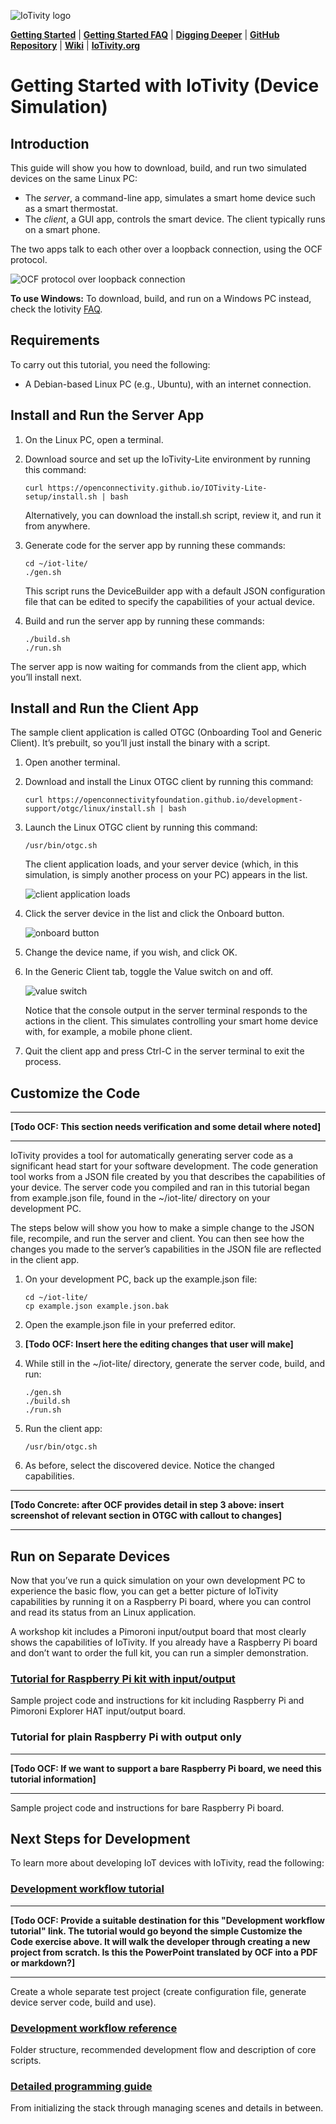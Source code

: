 ![IoTivity logo](/Images/IoTivity-logo.png)

[**Getting Started**](index.md)   |   [**Getting Started FAQ**](getting-started-faq.md)   |   [**Digging Deeper**](digging-deeper.md)   |   [**GitHub Repository**](https://github.com/iotivity/iotivity-lite)   |   [**Wiki**](https://wiki.iotivity.org/start)   |   [**IoTivity.org**](https://iotivity.org)

# Getting Started with IoTivity (Device Simulation)

## Introduction

This guide will show you how to download, build, and run two simulated devices on the same Linux PC:

- The *server*, a command-line app, simulates a smart home device such as a smart thermostat.
- The *client*, a GUI app, controls the smart device. The client typically runs on a smart phone.

The two apps talk to each other over a loopback connection, using the OCF protocol. 

![OCF protocol over loopback connection](/Images/ocfprotocol-loopback-connection.png)

**To use Windows:** To download, build, and run on a Windows PC instead, check the Iotivity [FAQ](https://wiki.iotivity.org/getting_started_troubleshooting_and_faq).

## Requirements

To carry out this tutorial, you need the following:

- A Debian-based Linux PC (e.g., Ubuntu), with an internet connection.

## Install and Run the Server App

1. On the Linux PC, open a terminal.

2. Download source and set up the IoTivity-Lite environment by running this command:

   ```
   curl https://openconnectivity.github.io/IOTivity-Lite-setup/install.sh | bash 
   ```

   Alternatively, you can download the install.sh script, review it, and run it from anywhere. 

3. Generate code for the server app by running these commands:

   ```
   cd ~/iot-lite/
   ./gen.sh
   ```

   This script runs the DeviceBuilder app with a default JSON configuration file that can be edited to specify the capabilities of your actual device.

4. Build and run the server app by running these commands:

   ```
   ./build.sh
   ./run.sh
   ```

The server app is now waiting for commands from the client app, which you’ll install next.

## Install and Run the Client App

The sample client application is called OTGC (Onboarding Tool and Generic Client). It’s prebuilt, so you’ll just install the binary with a script.

1. Open another terminal.

2. Download and install the Linux OTGC client by running this command:

   ```
   curl https://openconnectivityfoundation.github.io/development-support/otgc/linux/install.sh | bash
   ```

3. Launch the Linux OTGC client by running this command:

   ```
   /usr/bin/otgc.sh
   ```

   The client application loads, and your server device (which, in this simulation, is simply another process on your PC) appears in the list.

   ![client application loads](/Images/client-application-loads.png)

4. Click the server device in the list and click the Onboard button.

   ![onboard button](/Images/onboard-button.png)

5. Change the device name, if you wish, and click OK.

6. In the Generic Client tab, toggle the Value switch on and off. 

   ![value switch](/Images/toggle-switch.png)

   Notice that the console output in the server terminal responds to the actions in the client. This simulates controlling your smart home device with, for example, a mobile phone client.

7. Quit the client app and press Ctrl-C in the server terminal to exit the process.

## Customize the Code

***
**[Todo OCF: This section needs verification and some detail where noted]**
***

IoTivity provides a tool for automatically generating server code as a significant head start for your software development. The code generation tool works from a JSON file created by you that describes the capabilities of your device. The server code you compiled and ran in this tutorial began from example.json file, found in the ~/iot-lite/ directory on your development PC.

The steps below will show you how to make a simple change to the JSON file, recompile, and run the server and client. You can then see how the changes you made to the server’s capabilities in the JSON file are reflected in the client app. 

1. On your development PC, back up the example.json file:

   ```
   cd ~/iot-lite/
   cp example.json example.json.bak
   ```

2. Open the example.json file in your preferred editor. 

3. **[Todo OCF: Insert here the editing changes that user will make]**

4. While still in the ~/iot-lite/ directory, generate the server code, build, and run:

   ```
   ./gen.sh
   ./build.sh
   ./run.sh
   ```

5. Run the client app:

   ```
   /usr/bin/otgc.sh
   ```

6.	As before, select the discovered device. Notice the changed capabilities.
***
**[Todo Concrete: after OCF provides detail in step 3 above: insert screenshot of relevant section in OTGC with callout to changes]**
***

## Run on Separate Devices

Now that you’ve run a quick simulation on your own development PC to experience the basic flow, you can get a better picture of IoTivity capabilities by running it on a Raspberry Pi board, where you can control and read its status from an Linux application. 

A workshop kit includes a Pimoroni input/output board that most clearly shows the capabilities of IoTivity. If you already have a Raspberry Pi board and don’t want to order the full kit, you can run a simpler demonstration.

### [Tutorial for Raspberry Pi kit with input/output](gsg-kit.md)

Sample project code and instructions for kit including Raspberry Pi and Pimoroni Explorer HAT input/output board.

### Tutorial for plain Raspberry Pi with output only
***
   **[Todo OCF: If we want to support a bare Raspberry Pi board, we need this tutorial information]**
***
Sample project code and instructions for bare Raspberry Pi board.

## Next Steps for Development

To learn more about developing IoT devices with IoTivity, read the following:

### [Development workflow tutorial](https://github.com/openconnectivity/IOTivity-Lite-setup/blob/master/Readme.md)
***
   **[Todo OCF: Provide a suitable destination for this "Development workflow tutorial" link. The tutorial would go beyond the simple Customize the Code exercise above. It will walk the developer through creating a new project from scratch. Is this the PowerPoint translated by OCF into a PDF or markdown?]**
***

Create a whole separate test project (create configuration file, generate device server code, build and use). 

### [Development workflow reference](https://github.com/openconnectivity/IOTivity-Lite-setup/blob/master/Readme.md)

Folder structure, recommended development flow and description of core scripts.

### [Detailed programming guide](https://wiki.iotivity.org/)

From initializing the stack through managing scenes and details in between.

